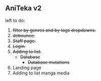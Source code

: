 
## AniTeka v2
left to do:
1. ~~filter by genres and by tags dropdowns.~~
2. ~~debounce.~~
3. ~~Staff page.~~
4. ~~Login.~~
5. ~~Adding to list.~~
   - ~~Database~~
     - ~~Database mutations~~
7. Landing page
8. Adding to list manga media
